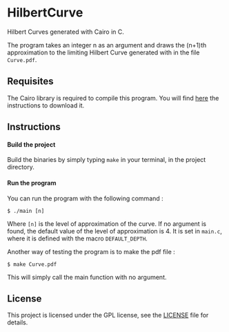 # HilbertCurve

Hilbert Curves generated with Cairo in C.

The program takes an integer n as an argument and draws the (n+1)th approximation to the limiting Hilbert Curve generated with in the file `Curve.pdf`. 


 Requisites
------------------
The Cairo library is required to compile this program. You will find [here](https://cairographics.org/download/) the instructions to download it.

Instructions
------------------
#### Build the project
Build the binaries by simply typing `make` in your terminal, in the project directory.

#### Run the program
You can run the program with the following command :

    $ ./main [n]

Where `[n]` is the level of approximation of the curve. If no argument is found, the default value of the level of approximation is 4. It is set in `main.c`, where it is defined with the macro `DEFAULT_DEPTH`.

Another way of testing the program is to make the pdf file :

    $ make Curve.pdf

This will simply call the main function with no argument.

License
------------------
This project is licensed under the GPL license, see the [LICENSE](LICENSE) file for details.
